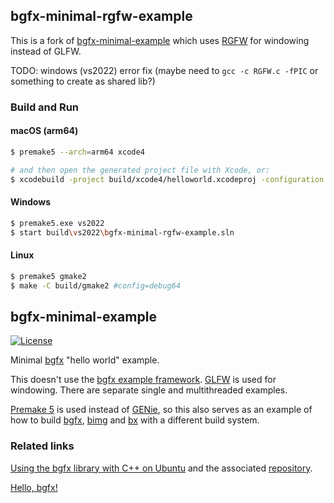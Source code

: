 ## bgfx-minimal-rgfw-example

This is a fork of [bgfx-minimal-example](https://github.com/funatsufumiya/bgfx-minimal-example) which uses [RGFW](https://github.com/ColleagueRiley/RGFW) for windowing instead of GLFW.

TODO: windows (vs2022) error fix (maybe need to `gcc -c RGFW.c -fPIC` or something to create as shared lib?)

### Build and Run

#### macOS (arm64)

```bash
$ premake5 --arch=arm64 xcode4

# and then open the generated project file with Xcode, or:
$ xcodebuild -project build/xcode4/helloworld.xcodeproj -configuration Debug
```

#### Windows

```bash
$ premake5.exe vs2022
$ start build\vs2022\bgfx-minimal-rgfw-example.sln
```

#### Linux

```bash
$ premake5 gmake2
$ make -C build/gmake2 #config=debug64
```

## bgfx-minimal-example

[![License](https://img.shields.io/badge/license-BSD--2%20clause-blue.svg)](https://bkaradzic.github.io/bgfx/license.html)

Minimal [bgfx](https://github.com/bkaradzic/bgfx/) "hello world" example.

This doesn't use the [bgfx example framework](https://github.com/bkaradzic/bgfx/tree/master/examples/common). [GLFW](https://www.glfw.org/) is used for windowing. There are separate single and multithreaded examples.

[Premake 5](https://premake.github.io/) is used instead of [GENie](https://github.com/bkaradzic/GENie), so this also serves as an example of how to build [bgfx](https://github.com/bkaradzic/bgfx/), [bimg](https://github.com/bkaradzic/bimg/) and [bx](https://github.com/bkaradzic/bx/) with a different build system.

### Related links

[Using the bgfx library with C++ on Ubuntu](https://www.sandeepnambiar.com/getting-started-with-bgfx/) and the associated [repository](https://github.com/gamedolphin/bgfx-sample).

[Hello, bgfx!](https://dev.to/pperon/hello-bgfx-4dka)
